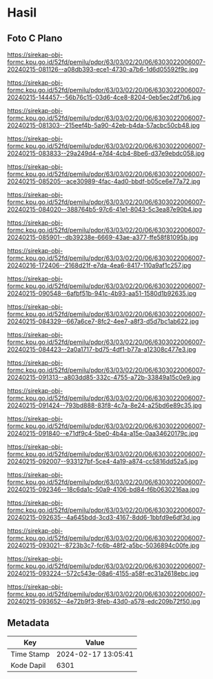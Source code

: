 # Hasil

## Foto C Plano

https://sirekap-obj-formc.kpu.go.id/52fd/pemilu/pdpr/63/03/02/20/06/6303022006007-20240215-081126--a08db393-ece1-4730-a7b6-1d6d05592f9c.jpg

https://sirekap-obj-formc.kpu.go.id/52fd/pemilu/pdpr/63/03/02/20/06/6303022006007-20240215-144457--56b76c15-03d6-4ce8-8204-0eb5ec2df7b6.jpg

https://sirekap-obj-formc.kpu.go.id/52fd/pemilu/pdpr/63/03/02/20/06/6303022006007-20240215-081303--215eef4b-5a90-42eb-b4da-57acbc50cb48.jpg

https://sirekap-obj-formc.kpu.go.id/52fd/pemilu/pdpr/63/03/02/20/06/6303022006007-20240215-083833--29a249d4-e7d4-4cb4-8be6-d37e9ebdc058.jpg

https://sirekap-obj-formc.kpu.go.id/52fd/pemilu/pdpr/63/03/02/20/06/6303022006007-20240215-085205--ace30989-4fac-4ad0-bbdf-b05ce6e77a72.jpg

https://sirekap-obj-formc.kpu.go.id/52fd/pemilu/pdpr/63/03/02/20/06/6303022006007-20240215-084020--388764b5-97c6-41e1-8043-5c3ea87e90b4.jpg

https://sirekap-obj-formc.kpu.go.id/52fd/pemilu/pdpr/63/03/02/20/06/6303022006007-20240215-085901--db39238e-6669-43ae-a377-ffe58f81095b.jpg

https://sirekap-obj-formc.kpu.go.id/52fd/pemilu/pdpr/63/03/02/20/06/6303022006007-20240216-172406--2168d21f-e7da-4ea6-8417-110a9af1c257.jpg

https://sirekap-obj-formc.kpu.go.id/52fd/pemilu/pdpr/63/03/02/20/06/6303022006007-20240215-090548--6afbf51b-941c-4b93-aa51-1580d1b92635.jpg

https://sirekap-obj-formc.kpu.go.id/52fd/pemilu/pdpr/63/03/02/20/06/6303022006007-20240215-084329--667a6ce7-8fc2-4ee7-a8f3-d5d7bc1ab622.jpg

https://sirekap-obj-formc.kpu.go.id/52fd/pemilu/pdpr/63/03/02/20/06/6303022006007-20240215-084423--2a0a1717-bd75-4df1-b77a-a12308c477e3.jpg

https://sirekap-obj-formc.kpu.go.id/52fd/pemilu/pdpr/63/03/02/20/06/6303022006007-20240215-091313--a803dd85-332c-4755-a72b-33849a15c0e9.jpg

https://sirekap-obj-formc.kpu.go.id/52fd/pemilu/pdpr/63/03/02/20/06/6303022006007-20240215-091424--793bd888-83f8-4c7a-8e24-a25bd6e89c35.jpg

https://sirekap-obj-formc.kpu.go.id/52fd/pemilu/pdpr/63/03/02/20/06/6303022006007-20240215-091840--e71df9c4-5be0-4b4a-a15e-0aa34620179c.jpg

https://sirekap-obj-formc.kpu.go.id/52fd/pemilu/pdpr/63/03/02/20/06/6303022006007-20240215-092007--933127bf-5ce4-4a19-a874-cc5816dd52a5.jpg

https://sirekap-obj-formc.kpu.go.id/52fd/pemilu/pdpr/63/03/02/20/06/6303022006007-20240215-092346--18c6da1c-50a9-4106-bd84-f6b0630216aa.jpg

https://sirekap-obj-formc.kpu.go.id/52fd/pemilu/pdpr/63/03/02/20/06/6303022006007-20240215-092635--4a645bdd-3cd3-4167-8dd6-1bbfd9e6df3d.jpg

https://sirekap-obj-formc.kpu.go.id/52fd/pemilu/pdpr/63/03/02/20/06/6303022006007-20240215-093021--8723b3c7-fc6b-48f2-a5bc-5036894c00fe.jpg

https://sirekap-obj-formc.kpu.go.id/52fd/pemilu/pdpr/63/03/02/20/06/6303022006007-20240215-093224--572c543e-08a6-4155-a58f-ec31a2618ebc.jpg

https://sirekap-obj-formc.kpu.go.id/52fd/pemilu/pdpr/63/03/02/20/06/6303022006007-20240215-093652--4e72b9f3-8feb-43d0-a578-edc209b72f50.jpg


## Metadata

| Key        | Value               |
| ---------- | ------------------- |
| Time Stamp | 2024-02-17 13:05:41 |
| Kode Dapil | 6301                |



